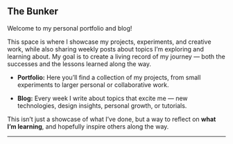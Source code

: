 ## The Bunker
Welcome to my personal portfolio and blog!

This space is where I showcase my projects, experiments, and creative work, while also sharing weekly posts about topics I’m exploring and learning about. My goal is to create a living record of my journey — both the successes and the lessons learned along the way.


- **Portfolio:** Here you’ll find a collection of my projects, from small experiments to larger personal or collaborative work.
    
- **Blog:** Every week I write about topics that excite me — new technologies, design insights, personal growth, or tutorials.
    

This isn’t just a showcase of what I’ve done, but a way to reflect on **what I’m learning**, and hopefully inspire others along the way.

---

